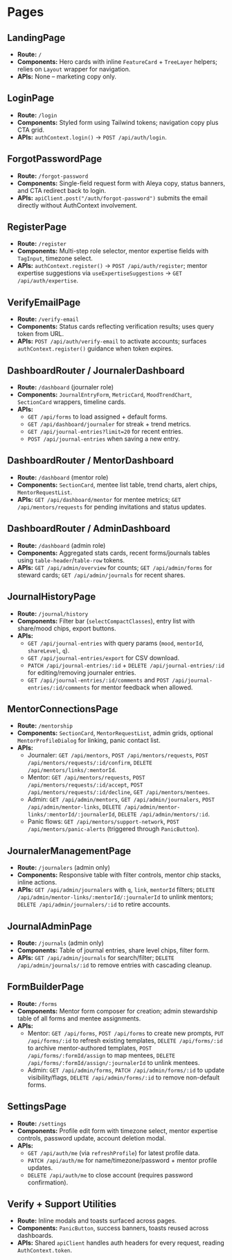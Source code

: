 # Pages

## LandingPage
- **Route:** `/`
- **Components:** Hero cards with inline `FeatureCard` + `TreeLayer` helpers; relies on `Layout` wrapper for navigation.
- **APIs:** None – marketing copy only.

## LoginPage
- **Route:** `/login`
- **Components:** Styled form using Tailwind tokens; navigation copy plus CTA grid.
- **APIs:** `authContext.login()` → `POST /api/auth/login`.

## ForgotPasswordPage
- **Route:** `/forgot-password`
- **Components:** Single-field request form with Aleya copy, status banners, and CTA redirect back to login.
- **APIs:** `apiClient.post("/auth/forgot-password")` submits the email directly without AuthContext involvement.

## RegisterPage
- **Route:** `/register`
- **Components:** Multi-step role selector, mentor expertise fields with `TagInput`, timezone select.
- **APIs:** `authContext.register()` → `POST /api/auth/register`; mentor expertise suggestions via `useExpertiseSuggestions` → `GET /api/auth/expertise`.

## VerifyEmailPage
- **Route:** `/verify-email`
- **Components:** Status cards reflecting verification results; uses query token from URL.
- **APIs:** `POST /api/auth/verify-email` to activate accounts; surfaces `authContext.register()` guidance when token expires.

## DashboardRouter / JournalerDashboard
- **Route:** `/dashboard` (journaler role)
- **Components:** `JournalEntryForm`, `MetricCard`, `MoodTrendChart`, `SectionCard` wrappers, timeline cards.
- **APIs:**
  - `GET /api/forms` to load assigned + default forms.
  - `GET /api/dashboard/journaler` for streak + trend metrics.
  - `GET /api/journal-entries?limit=20` for recent entries.
  - `POST /api/journal-entries` when saving a new entry.

## DashboardRouter / MentorDashboard
- **Route:** `/dashboard` (mentor role)
- **Components:** `SectionCard`, mentee list table, trend charts, alert chips, `MentorRequestList`.
- **APIs:** `GET /api/dashboard/mentor` for mentee metrics; `GET /api/mentors/requests` for pending invitations and status updates.

## DashboardRouter / AdminDashboard
- **Route:** `/dashboard` (admin role)
- **Components:** Aggregated stats cards, recent forms/journals tables using `table-header`/`table-row` tokens.
- **APIs:** `GET /api/admin/overview` for counts; `GET /api/admin/forms` for steward cards; `GET /api/admin/journals` for recent shares.

## JournalHistoryPage
- **Route:** `/journal/history`
- **Components:** Filter bar (`selectCompactClasses`), entry list with share/mood chips, export buttons.
- **APIs:**
  - `GET /api/journal-entries` with query params (`mood`, `mentorId`, `shareLevel`, `q`).
  - `GET /api/journal-entries/export` for CSV download.
  - `PATCH /api/journal-entries/:id` + `DELETE /api/journal-entries/:id` for editing/removing journaler entries.
  - `GET /api/journal-entries/:id/comments` and `POST /api/journal-entries/:id/comments` for mentor feedback when allowed.

## MentorConnectionsPage
- **Route:** `/mentorship`
- **Components:** `SectionCard`, `MentorRequestList`, admin grids, optional `MentorProfileDialog` for linking, panic contact list.
- **APIs:**
  - Journaler: `GET /api/mentors`, `POST /api/mentors/requests`, `POST /api/mentors/requests/:id/confirm`, `DELETE /api/mentors/links/:mentorId`.
  - Mentor: `GET /api/mentors/requests`, `POST /api/mentors/requests/:id/accept`, `POST /api/mentors/requests/:id/decline`, `GET /api/mentors/mentees`.
  - Admin: `GET /api/admin/mentors`, `GET /api/admin/journalers`, `POST /api/admin/mentor-links`, `DELETE /api/admin/mentor-links/:mentorId/:journalerId`, `DELETE /api/admin/mentors/:id`.
  - Panic flows: `GET /api/mentors/support-network`, `POST /api/mentors/panic-alerts` (triggered through `PanicButton`).

## JournalerManagementPage
- **Route:** `/journalers` (admin only)
- **Components:** Responsive table with filter controls, mentor chip stacks, inline actions.
- **APIs:** `GET /api/admin/journalers` with `q`, `link`, `mentorId` filters; `DELETE /api/admin/mentor-links/:mentorId/:journalerId` to unlink mentors; `DELETE /api/admin/journalers/:id` to retire accounts.

## JournalAdminPage
- **Route:** `/journals` (admin only)
- **Components:** Table of journal entries, share level chips, filter form.
- **APIs:** `GET /api/admin/journals` for search/filter; `DELETE /api/admin/journals/:id` to remove entries with cascading cleanup.

## FormBuilderPage
- **Route:** `/forms`
- **Components:** Mentor form composer for creation; admin stewardship table of all forms and mentee assignments.
- **APIs:**
  - Mentor: `GET /api/forms`, `POST /api/forms` to create new prompts, `PUT /api/forms/:id` to refresh existing templates, `DELETE /api/forms/:id` to archive mentor-authored templates, `POST /api/forms/:formId/assign` to map mentees, `DELETE /api/forms/:formId/assign/:journalerId` to unlink mentees.
  - Admin: `GET /api/admin/forms`, `PATCH /api/admin/forms/:id` to update visibility/flags, `DELETE /api/admin/forms/:id` to remove non-default forms.

## SettingsPage
- **Route:** `/settings`
- **Components:** Profile edit form with timezone select, mentor expertise controls, password update, account deletion modal.
- **APIs:**
  - `GET /api/auth/me` (via `refreshProfile`) for latest profile data.
  - `PATCH /api/auth/me` for name/timezone/password + mentor profile updates.
  - `DELETE /api/auth/me` to close account (requires password confirmation).

## Verify + Support Utilities
- **Route:** Inline modals and toasts surfaced across pages.
- **Components:** `PanicButton`, success banners, toasts reused across dashboards.
- **APIs:** Shared `apiClient` handles auth headers for every request, reading `AuthContext.token`.
